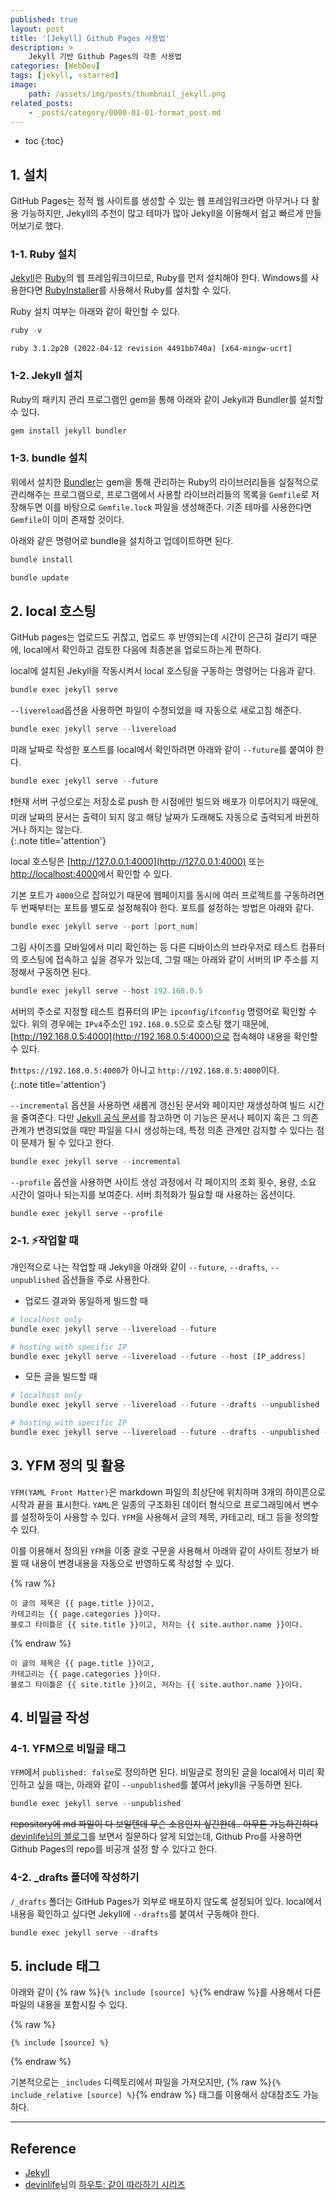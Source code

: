 ```yaml
---
published: true
layout: post
title: '[Jekyll] Github Pages 사용법'
description: >
    Jekyll 기반 Github Pages의 각종 사용법
categories: [WebDev]
tags: [jekyll, ⭐starred]
image:
    path: /assets/img/posts/thumbnail_jekyll.png
related_posts:
    - _posts/category/0000-01-01-format_post.md
---
```

* toc
{:toc}

## 1. 설치

GitHub Pages는 정적 웹 사이트를 생성할 수 있는 웹 프레임워크라면 아무거나 다 활용 가능하지만, Jekyll의 추천이 많고 테마가 많아 Jekyll을 이용해서 쉽고 빠르게 만들어보기로 했다.  

### 1-1. Ruby 설치

[Jekyll](https://jekyllrb.com/)은 [Ruby](https://www.ruby-lang.org/en/)의 웹 프레임워크이므로, Ruby를 먼저 설치해야 한다. Windows를 사용한다면 [RubyInstaller](https://rubyinstaller.org/downloads/)를 사용해서 Ruby를 설치할 수 있다.  

Ruby 설치 여부는 아래와 같이 확인할 수 있다.

```powershell
ruby -v
```
```
ruby 3.1.2p20 (2022-04-12 revision 4491bb740a) [x64-mingw-ucrt]
```

### 1-2. Jekyll 설치

Ruby의 패키지 관리 프로그램인 gem을 통해 아래와 같이 Jekyll과 Bundler를 설치할 수 있다.  

```powershell
gem install jekyll bundler
```

### 1-3. bundle 설치

위에서 설치한 [Bundler](https://bundler.io/)는 gem을 통해 관리하는 Ruby의 라이브러리들을 실질적으로 관리해주는 프로그램으로, 프로그램에서 사용할 라이브러리들의 목록을 `Gemfile`로 저장해두면 이를 바탕으로 `Gemfile.lock` 파일을 생성해준다. 기존 테마를 사용한다면 `Gemfile`이 이미 존재할 것이다.  

아래와 같은 명령어로 bundle을 설치하고 업데이트하면 된다.  

```powershell
bundle install

bundle update
```

## 2. local 호스팅

GitHub pages는 업로드도 귀찮고, 업로드 후 반영되는데 시간이 은근히 걸리기 때문에, local에서 확인하고 검토한 다음에 최종본을 업로드하는게 편하다.  

local에 설치된 Jekyll을 작동시켜서 local 호스팅을 구동하는 명령어는 다음과 같다.  

```powershell
bundle exec jekyll serve
```

`--livereload`옵션을 사용하면 파일이 수정되었을 때 자동으로 새로고침 해준다.  

```powershell
bundle exec jekyll serve --livereload
```

미래 날짜로 작성한 포스트를 local에서 확인하려면 아래와 같이 `--future`를 붙여야 한다.  

```powershell
bundle exec jekyll serve --future
```

❗현재 서버 구성으로는 저장소로 push 한 시점에만 빌드와 배포가 이루어지기 때문에, 미래 날짜의 문서는 출력이 되지 않고 해당 날짜가 도래해도 자동으로 출력되게 바뀐하거나 하지는 않는다.  
{:.note title='attention'}

local 호스팅은 [http://127.0.0.1:4000](http://127.0.0.1:4000) 또는 [http://localhost:4000](http://localhost:4000)에서 확인할 수 있다.  

기본 포트가 `4000`으로 잡혀있기 때문에 웹페이지를 동시에 여러 프로젝트를 구동하려면 두 번째부터는 포트를 별도로 설정해줘야 한다. 포트를 설정하는 방법은 아래와 같다.  

```powershell
bundle exec jekyll serve --port [port_num]
```

그림 사이즈를 모바일에서 미리 확인하는 등 다른 디바이스의 브라우저로 테스트 컴퓨터의 호스팅에 접속하고 싶을 경우가 있는데, 그럴 때는 아래와 같이 서버의 IP 주소를 지정해서 구동하면 된다.  

```powershell
bundle exec jekyll serve --host 192.168.0.5
```

서버의 주소로 지정할 테스트 컴퓨터의 IP는 `ipconfig`/`ifconfig` 명령어로 확인할 수 있다. 위의 경우에는 `IPv4`주소인 `192.168.0.5`으로 호스팅 했기 때문에, [http://192.168.0.5:4000](http://192.168.0.5:4000)으로 접속해야 내용을 확인할 수 있다.  

❗`https://192.168.0.5:4000`가 아니고 `http://192.168.0.5:4000`이다.  
{:.note title='attention'}

`--incremental` 옵션을 사용하면 새롭게 갱신된 문서와 페이지만 재생성하여 빌드 시간을 줄여준다. 다만 [Jekyll 공식 문서](https://jekyllrb-ko.github.io/docs/configuration/incremental-regeneration/)를 참고하면 이 기능은 문서나 페이지 혹은 그 의존관계가 변경되었을 때만 파일을 다시 생성하는데, 특정 의존 관계만 감지할 수 있다는 점이 문제가 될 수 있다고 한다.  

```powershell
bundle exec jekyll serve --incremental
```

`--profile` 옵션을 사용하면 사이트 생성 과정에서 각 페이지의 조회 횟수, 용량, 소요 시간이 얼마나 되는지를 보여준다. 서버 최적화가 필요할 때 사용하는 옵션이다.  

```
bundle exec jekyll serve --profile
```

### 2-1. ⚡작업할 때

개인적으로 나는 작업할 때 Jekyll을 아래와 같이 `--future`, `--drafts`, `--unpublished` 옵션들을 주로 사용한다.  

- 업로드 결과와 동일하게 빌드할 때

```powershell
# localhost only
bundle exec jekyll serve --livereload --future

# hosting with specific IP
bundle exec jekyll serve --livereload --future --host [IP_address]
```

- 모든 글을 빌드할 때

```powershell
# localhost only
bundle exec jekyll serve --livereload --future --drafts --unpublished

# hosting with specific IP
bundle exec jekyll serve --livereload --future --drafts --unpublished --host [IP_address]
```

## 3. YFM 정의 및 활용

`YFM(YAML Front Matter)`은 markdown 파일의 최상단에 위치하며 3개의 하이픈으로 시작과 끝을 표시한다. `YAML`은 일종의 구조화된 데이터 형식으로 프로그래밍에서 변수를 설정하듯이 사용할 수 있다. `YFM`을 사용해서 글의 제목, 카테고리, 태그 등을 정의할 수 있다.  

이를 이용해서 정의된 `YFM`을 이중 괄호 구문을 사용해서 아래와 같이 사이트 정보가 바뀔 때 내용이 변경내용을 자동으로 반영하도록 작성할 수 있다.  

{% raw %}
```
이 글의 제목은 {{ page.title }}이고,
카테고리는 {{ page.categories }}이다.
블로그 타이틀은 {{ site.title }}이고, 저자는 {{ site.author.name }}이다.
```
{% endraw %}

```
이 글의 제목은 {{ page.title }}이고,
카테고리는 {{ page.categories }}이다.
블로그 타이틀은 {{ site.title }}이고, 저자는 {{ site.author.name }}이다.
```

## 4. 비밀글 작성

### 4-1. YFM으로 비밀글 태그

`YFM`에서 `published: false`로 정의하면 된다. 비밀글로 정의된 글을 local에서 미리 확인하고 싶을 때는, 아래와 같이 `--unpublished`를 붙여서 jekyll을 구동하면 된다.  

```powershell
bundle exec jekyll serve --unpublished
```

~~repository에 md 파일이 다 보일텐데 무슨 소용인지 싶긴한데.. 아무튼 가능하긴하다~~  
[devinlife님의 블로그](https://devinlife.com/)를 보면서 질문하다 알게 되었는데, Github Pro를 사용하면 Github Pages의 repo를 비공개 설정 할 수 있다고 한다.  

### 4-2. _drafts 폴더에 작성하기

`/_drafts` 폴더는 GitHub Pages가 외부로 배포하지 않도록 설정되어 있다. local에서 내용을 확인하고 싶다면 Jekyll에 `--drafts`를 붙여서 구동해야 한다.  

```powershell
bundle exec jekyll serve --drafts
```

## 5. include 태그

아래와 같이 {% raw %}`{% include [source] %}`{% endraw %}를 사용해서 다른 파일의 내용을 포함시킬 수 있다.  

{% raw %}
```liquid
{% include [source] %}
```
{% endraw %}

기본적으로는 `_includes` 디렉토리에서 파일을 가져오지만, {% raw %}`{% include_relative [source] %}`{% endraw %} 태그를 이용해서 상대참조도 가능하다.  

---
## Reference
- [Jekyll](https://jekyllrb.com/)
- [devinlife](https://devinlife.com/)님의 [하우투: 같이 따라하기 시리즈](https://devinlife.com/howto/)